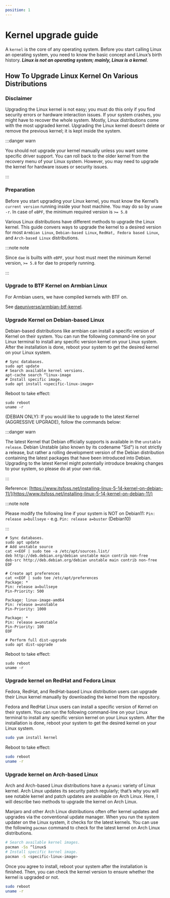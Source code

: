 ```yaml
---
position: 1
---
```


# Kernel upgrade guide

A `kernel` is the core of any operating system. Before you start calling Linux an operating system, you need to know the basic concept and Linux’s birth history. **_Linux is not an operating system; mainly, Linux is a kernel_**.

## How To Upgrade Linux Kernel On Various Distributions

### Disclaimer

Upgrading the Linux kernel is not easy; you must do this only if you find security errors or hardware interaction issues. If your system crashes, you might have to recover the whole system. Mostly, Linux distributions come with the most upgraded kernel. Upgrading the Linux kernel doesn’t delete or remove the previous kernel; it is kept inside the system.

:::danger warn

You should not upgrade your kernel manually unless you want some specific driver support. You can roll back to the older kernel from the recovery menu of your Linux system. However, you may need to upgrade the kernel for hardware issues or security issues.

:::

### Preparation

Before you start upgrading your Linux kernel, you must know the Kernel’s `current version` running inside your host machine. You may do so by `uname -r`. In case of `eBPF`, the minimum required version is `>= 5.8`

Various Linux distributions have different methods to upgrade the Linux kernel. This guide convers ways to upgrade the kernel to a desired version for most `Armbian Linux`, `Debian-based Linux`, `RedHat, Fedora based Linux`, and `Arch-based Linux` distributions.

:::note note

Since `dae` is builts with `eBPF`, your host must meet the minimum Kernel version, `>= 5.8` for dae to properly running.

:::

### Upgrade to BTF Kernel on Armbian Linux

For Armbian users, we have compiled kernels with BTF on.

See [daeuniverse/armbian-btf-kernel](https://github.com/daeuniverse/armbian-btf-kernel).

### Upgrade Kernel on Debian-based Linux

Debian-based distributions like armbian can install a specific version of Kernel on their system. You can run the following command-line on your Linux terminal to install any specific version kernel on your Linux system. After the installation is done, reboot your system to get the desired kernel on your Linux system.

```shell
# Sync databases.
sudo apt update
# Search available kernel versions.
apt-cache search ^linux-image
# Install specific image.
sudo apt install <specific-linux-image>
```

Reboot to take effect:

```shell
sudo reboot
uname -r
```

(DEBIAN ONLY): If you would like to upgrade to the latest Kernel (AGGRESSIVE UPGRADE), follow the commands below:

:::danger warn

The latest Kernel that Debian officially supports is available in the `unstable release`. Debian Unstable (also known by its codename "Sid") is not strictly a release, but rather a rolling development version of the Debian distribution containing the latest packages that have been introduced into Debian. Upgrading to the latest Kernel might potentially introduce breaking changes to your system, so please do at your own risk.

:::

Reference: [https://www.itsfoss.net/installing-linux-5-14-kernel-on-debian-11/](https://www.itsfoss.net/installing-linux-5-14-kernel-on-debian-11/)

:::note note

Please modify the following line if your system is NOT on Debian11: `Pin: release a=bullseye` - e.g. `Pin: release a=buster` (Debian10)

:::

```shell
# Sync databases.
sudo apt update
# Add unstable source
cat <<EOF | sudo tee -a /etc/apt/sources.list/
deb http://deb.debian.org/debian unstable main contrib non-free
deb-src http://deb.debian.org/debian unstable main contrib non-free
EOF

# Create apt preferences
cat <<EOF | sudo tee /etc/apt/preferences
Package: *
Pin: release a=bullseye
Pin-Priority: 500

Package: linux-image-amd64
Pin: release a=unstable
Pin-Priority: 1000

Package: *
Pin: release a=unstable
Pin-Priority: 100
EOF

# Perform full dist-upgrade
sudo apt dist-upgrade
```

Reboot to take effect:

```shell
sudo reboot
uname -r
```

### Upgrade kernel on RedHat and Fedora Linux

Fedora, RedHat, and RedHat-based Linux distribution users can upgrade their Linux kernel manually by downloading the kernel from the repository.

Fedora and RedHat Linux users can install a specific version of Kernel on their system. You can run the following command-line on your Linux terminal to install any specific version kernel on your Linux system. After the installation is done, reboot your system to get the desired kernel on your Linux system.

```bash
sudo yum install kernel
```

Reboot to take effect:

```bash
sudo reboot
uname -r
```

### Upgrade kernel on Arch-based Linux

Arch and Arch-based Linux distributions have a `dynamic` variety of Linux kernel. Arch Linux updates its security patch regularly; that’s why you will see notable kernel and patch updates are available on Arch Linux. Here, I will describe two methods to upgrade the kernel on Arch Linux.

Manjaro and other Arch Linux distributions often offer kernel updates and upgrades via the conventional update manager. When you run the system updater on the Linux system, it checks for the latest kernels. You can use the following `pacman` command to check for the latest kernel on Arch Linux distributions.

```bash
# Search available kernel images.
pacman -Ss ^linux$
# Install specific kernel image.
pacman -S <specific-linux-image>
```

Once you agree to install, reboot your system after the installation is finished. Then, you can check the kernel version to ensure whether the kernel is upgraded or not.

```bash
sudo reboot
uname -r
```
